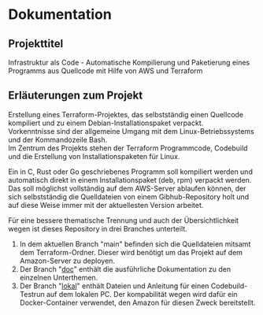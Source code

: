 # Dokumentation

## Projekttitel
Infrastruktur als Code - Automatische Kompilierung und Paketierung eines Programms aus Quellcode mit Hilfe von AWS und Terraform

## Erläuterungen zum  Projekt
Erstellung eines Terraform-Projektes, das selbstständig einen Quellcode kompiliert und zu einem Debian-Installationspaket verpackt.  
Vorkenntnisse sind der allgemeine Umgang mit dem Linux-Betriebssystems und der Kommandozeile Bash.  
Im Zentrum des Projekts stehen der Terraform Programmcode, Codebuild und die Erstellung von Installationspaketen für Linux.

Ein in C, Rust oder Go geschriebenes Programm soll kompiliert werden und automatisch direkt in einem Installationspaket (deb, rpm) verpackt werden.
Das soll möglichst vollständig auf dem AWS-Server ablaufen können, der sich selbstständig die Quelldateien von einem Gibhub-Repository holt und auf diese Weise immer mit der aktuellesten Version arbeitet.

Für eine bessere thematische Trennung und auch der Übersichtlichkeit wegen ist dieses Repository in drei Branches unterteilt.

1. In dem aktuellen Branch "main" befinden sich die Quelldateien mitsamt dem Terraform-Ordner. Dieser wird benötigt um das Projekt auf dem Amazon-Server zu deployen.
2. Der Branch "[doc](https://github.com/mbHAW/ProjektC/tree/doc)" enthält die ausführliche Dokumentation zu den einzelnen Unterthemen.
3. Der Branch "[lokal](https://github.com/mbHAW/ProjektC/tree/lokal)" enthält Dateien und Anleitung für einen Codebuild-Testrun auf dem lokalen PC. Der kompabilität wegen wird dafür ein Docker-Container verwendet, den Amazon für diesen Zweck bereitstellt.

